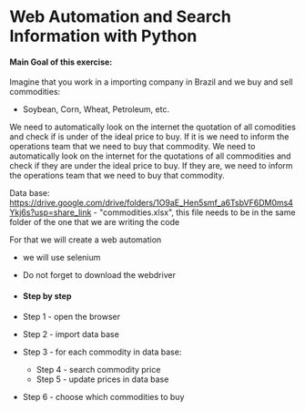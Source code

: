 # Web Automation and Search Information with Python

#### Main Goal of this exercise: 

Imagine that you work in a importing company in Brazil and we buy and sell commodities:
- Soybean, Corn, Wheat, Petroleum, etc.

We need to automatically look on the internet the quotation of all comodities and check if  is under of the ideal price to buy. If it is we need to inform the operations team that we need to buy that commodity.
We need to automatically look on the internet for the quotations of all commodities and check if they are under the ideal price to buy. If they are, we need to inform the operations team that we need to buy that commodity.

Data base: https://drive.google.com/drive/folders/1O9aE_Hen5smf_a6TsbVF6DM0ms4Ykj6s?usp=share_link  - "commodities.xlsx", this file needs to be in the same folder of the one that we are writing the code

For that we will create a web automation

- we will use selenium
- Do not forget to download the webdriver

- #### Step by step
- Step 1 - open the browser
- Step 2 - import data base
- Step 3 - for each commodity in data base:
    - Step 4 - search commodity price
    - Step 5 - update prices in data base
- Step 6 - choose which commodities to buy
